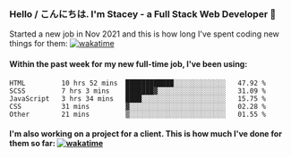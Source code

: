### Hello / こんにちは. I'm Stacey - a Full Stack Web Developer 👋

Started a new job in Nov 2021 and this is how long I've spent coding new things for them: [![wakatime](https://wakatime.com/badge/user/86082ce1-bca4-4a02-a7a3-c2242e42ac7a/project/12b01edb-1cc9-44e6-b4ef-181fde524dc6.svg)](https://wakatime.com/badge/user/86082ce1-bca4-4a02-a7a3-c2242e42ac7a/project/12b01edb-1cc9-44e6-b4ef-181fde524dc6)

#### Within the past week for my new full-time job, I've been using:
<!--START_SECTION:waka-->

```text
HTML         10 hrs 52 mins  ████████████░░░░░░░░░░░░░   47.92 %
SCSS         7 hrs 3 mins    ███████▓░░░░░░░░░░░░░░░░░   31.09 %
JavaScript   3 hrs 34 mins   ████░░░░░░░░░░░░░░░░░░░░░   15.75 %
CSS          31 mins         ▓░░░░░░░░░░░░░░░░░░░░░░░░   02.28 %
Other        21 mins         ▒░░░░░░░░░░░░░░░░░░░░░░░░   01.55 %
```

<!--END_SECTION:waka-->

#### I'm also working on a project for a client. This is how much I've done for them so far: [![wakatime](https://wakatime.com/badge/user/8ee03c5d-7d98-49f4-8d0f-1a6ade1c9e19/project/5bc43805-de54-41d6-a7b7-44e5a8ecc477.svg)](https://wakatime.com/badge/user/8ee03c5d-7d98-49f4-8d0f-1a6ade1c9e19/project/5bc43805-de54-41d6-a7b7-44e5a8ecc477)
